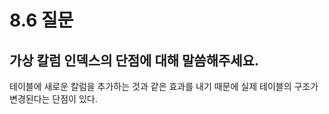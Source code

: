 # 8.6 질문

## 가상 칼럼 인덱스의 단점에 대해 말씀해주세요.
테이블에 새로운 칼럼을 추가하는 것과 같은 효과를 내기 때문에 실제 테이블의 구조가 변경된다는 단점이 있다.
